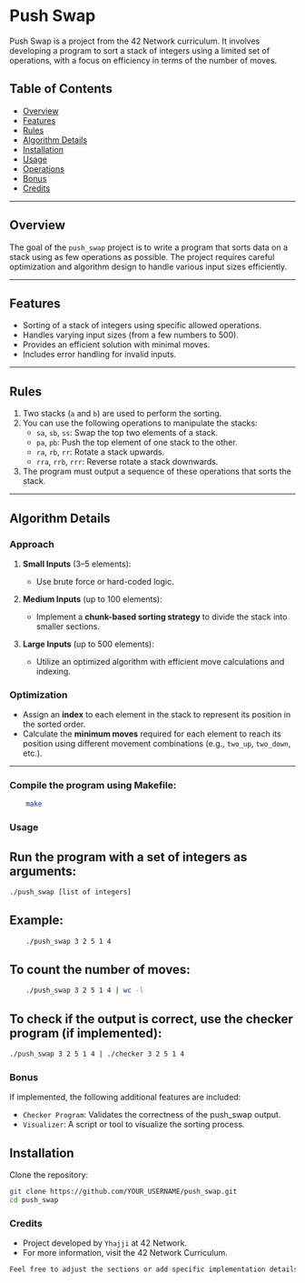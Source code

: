 # Push Swap  

Push Swap is a project from the 42 Network curriculum. It involves developing a program to sort a stack of integers using a limited set of operations, with a focus on efficiency in terms of the number of moves.  

## Table of Contents  
- [Overview](#overview)  
- [Features](#features)  
- [Rules](#rules)  
- [Algorithm Details](#algorithm-details)  
- [Installation](#installation)  
- [Usage](#usage)  
- [Operations](#operations)  
- [Bonus](#bonus)  
- [Credits](#credits)  

---

## Overview  
The goal of the `push_swap` project is to write a program that sorts data on a stack using as few operations as possible. The project requires careful optimization and algorithm design to handle various input sizes efficiently.

---

## Features  
- Sorting of a stack of integers using specific allowed operations.  
- Handles varying input sizes (from a few numbers to 500).  
- Provides an efficient solution with minimal moves.  
- Includes error handling for invalid inputs.  

---

## Rules  
1. Two stacks (`a` and `b`) are used to perform the sorting.  
2. You can use the following operations to manipulate the stacks:  
   - `sa`, `sb`, `ss`: Swap the top two elements of a stack.  
   - `pa`, `pb`: Push the top element of one stack to the other.  
   - `ra`, `rb`, `rr`: Rotate a stack upwards.  
   - `rra`, `rrb`, `rrr`: Reverse rotate a stack downwards.  
3. The program must output a sequence of these operations that sorts the stack.

---

## Algorithm Details  
### Approach  
1. **Small Inputs** (3–5 elements):  
   - Use brute force or hard-coded logic.  

2. **Medium Inputs** (up to 100 elements):  
   - Implement a **chunk-based sorting strategy** to divide the stack into smaller sections.  

3. **Large Inputs** (up to 500 elements):  
   - Utilize an optimized algorithm with efficient move calculations and indexing.

### Optimization  
- Assign an **index** to each element in the stack to represent its position in the sorted order.  
- Calculate the **minimum moves** required for each element to reach its position using different movement combinations (e.g., `two_up`, `two_down`, etc.).  

---

### Compile the program using Makefile:

```bash
    make 
```

### Usage
## Run the program with a set of integers as arguments:

```bash
./push_swap [list of integers] 
``` 
## Example:

```bash
    ./push_swap 3 2 5 1 4
```

## To count the number of moves:

```bash
    ./push_swap 3 2 5 1 4 | wc -l
```  
## To check if the output is correct, use the checker program (if implemented):

```bash
./push_swap 3 2 5 1 4 | ./checker 3 2 5 1 4
```

### Bonus
If implemented, the following additional features are included:

- `Checker Program`: Validates the correctness of the push_swap output.
- `Visualizer`: A script or tool to visualize the sorting process.



## Installation  
Clone the repository:  
```bash  
git clone https://github.com/YOUR_USERNAME/push_swap.git  
cd push_swap  
```

### Credits
- Project developed by `Yhajji` at 42 Network.
- For more information, visit the 42 Network Curriculum.
```bash
Feel free to adjust the sections or add specific implementation details for your project. Let me know if you'd like additional help with any section!
``` 

